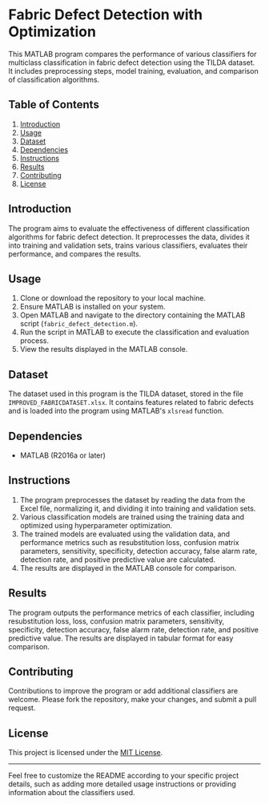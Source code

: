 
# Fabric Defect Detection with Optimization

This MATLAB program compares the performance of various classifiers for multiclass classification in fabric defect detection using the TILDA dataset. It includes preprocessing steps, model training, evaluation, and comparison of classification algorithms.

## Table of Contents
1. [Introduction](#introduction)
2. [Usage](#usage)
3. [Dataset](#dataset)
4. [Dependencies](#dependencies)
5. [Instructions](#instructions)
6. [Results](#results)
7. [Contributing](#contributing)
8. [License](#license)

## Introduction
The program aims to evaluate the effectiveness of different classification algorithms for fabric defect detection. It preprocesses the data, divides it into training and validation sets, trains various classifiers, evaluates their performance, and compares the results.

## Usage
1. Clone or download the repository to your local machine.
2. Ensure MATLAB is installed on your system.
3. Open MATLAB and navigate to the directory containing the MATLAB script (`fabric_defect_detection.m`).
4. Run the script in MATLAB to execute the classification and evaluation process.
5. View the results displayed in the MATLAB console.

## Dataset
The dataset used in this program is the TILDA dataset, stored in the file `IMPROVED_FABRICDATASET.xlsx`. It contains features related to fabric defects and is loaded into the program using MATLAB's `xlsread` function.

## Dependencies
- MATLAB (R2016a or later)

## Instructions
1. The program preprocesses the dataset by reading the data from the Excel file, normalizing it, and dividing it into training and validation sets.
2. Various classification models are trained using the training data and optimized using hyperparameter optimization.
3. The trained models are evaluated using the validation data, and performance metrics such as resubstitution loss, confusion matrix parameters, sensitivity, specificity, detection accuracy, false alarm rate, detection rate, and positive predictive value are calculated.
4. The results are displayed in the MATLAB console for comparison.

## Results
The program outputs the performance metrics of each classifier, including resubstitution loss, loss, confusion matrix parameters, sensitivity, specificity, detection accuracy, false alarm rate, detection rate, and positive predictive value. The results are displayed in tabular format for easy comparison.

## Contributing
Contributions to improve the program or add additional classifiers are welcome. Please fork the repository, make your changes, and submit a pull request.

## License
This project is licensed under the [MIT License](LICENSE).

---

Feel free to customize the README according to your specific project details, such as adding more detailed usage instructions or providing information about the classifiers used.
